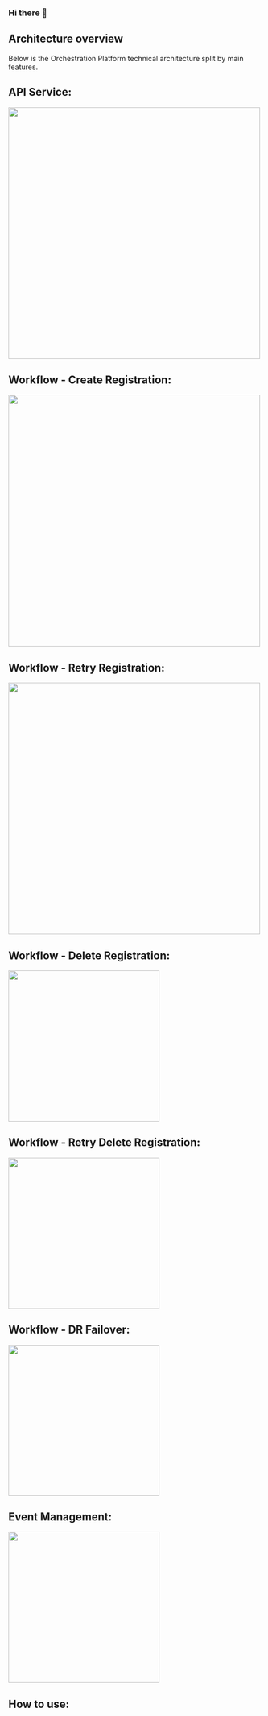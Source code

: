### Hi there 👋

<!--
**Bob-Monteith/Bob-Monteith** is a ✨ _special_ ✨ repository because its `README.md` (this file) appears on your GitHub profile.

Here are some ideas to get you started:

- 🔭 I’m currently working on ...
- 🌱 I’m currently learning ...
- 👯 I’m looking to collaborate on ...
- 🤔 I’m looking for help with ...
- 💬 Ask me about ...
- 📫 How to reach me: ...
- 😄 Pronouns: ...
- ⚡ Fun fact: ...
-->

## Architecture overview
Below is the Orchestration Platform technical architecture split by main features.

## API Service:
<img src="mpi-orc-API-service.drawio.png" width="500">

## Workflow - Create Registration:
<img src="mpi-orc-WF-Create-Registration.drawio.png" width="500">

## Workflow - Retry Registration:
<img src="mpi-orc-WF-Retry-Create-Registration.drawio.png" width="500">

## Workflow - Delete Registration:
<img src="mpi-orc-WF-Delete-Registration.drawio.png" width="300">

## Workflow - Retry Delete Registration:
<img src="mpi-orc-WF-Retry-Delete-Registration.drawio.png" width="300">

## Workflow - DR Failover:
<img src="mpi-orc-WF-DR-Failover.drawio.png" width="300">

## Event Management:
<img src="mpi-orc-Event-Mgmt.drawio.png" width="300">

## How to use:
